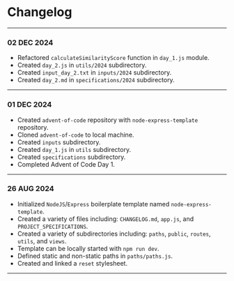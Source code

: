 # Changelog
---
### 02 DEC 2024
- Refactored `calculateSimilarityScore` function in `day_1.js` module.
- Created `day_2.js` in `utils/2024` subdirectory.
- Created `input_day_2.txt` in `inputs/2024` subdirectory.
- Created `day_2.md` in `specifications/2024` subdirectory.
---
### 01 DEC 2024
- Created `advent-of-code` repository with `node-express-template` repository.
- Cloned `advent-of-code` to local machine.
- Created `inputs` subdirectory.
- Created `day_1.js` in `utils` subdirectory.
- Created `specifications` subdirectory.
- Completed Advent of Code Day 1.
---
### 26 AUG 2024
- Initialized `NodeJS`/`Express` boilerplate template named `node-express-template`.
- Created a variety of files including: `CHANGELOG.md`, `app.js`, and `PROJECT_SPECIFICATIONS`.
- Created a variety of subdirectories including: `paths`, `public`, `routes`, `utils`, and `views`.
- Template can be locally started with `npm run dev`.
- Defined static and non-static paths in `paths/paths.js`.
- Created and linked a `reset` stylesheet.
---
